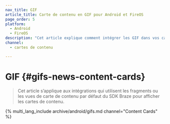 ```yaml
---
nav_title: GIF
article_title: Carte de contenu en GIF pour Android et FireOS
page_order: 5
platform: 
  - Android
  - FireOS
description: "Cet article explique comment intégrer les GIF dans vos cartes de contenu Android ou FireOS."
channel:
  - cartes de contenu

---
```


# GIF {#gifs-news-content-cards}

> Cet article s’applique aux intégrations qui utilisent les fragments ou les vues de carte de contenu par défaut du SDK Braze pour afficher les cartes de contenu.

{% multi_lang_include archive/android/gifs.md channel="Content Cards" %}
